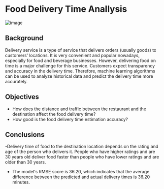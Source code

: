 # Food Delivery Time Anallysis

![image](https://www.odtap.com/wp-content/uploads/2018/10/food-delivery.jpg)

## Background
Delivery service is a type of service that delivers orders (usually goods) to customers' locations. 
It is very convenient and popular nowadays, especially for food and beverage businesses. However, delivering
food on time is a major challenge for this service. Customers expect transparency and accuracy in the 
delivery time. Therefore, machine learning algorithms can be used to analyze historical data and predict the
delivery time more accurately.

## Objectives
- How does the distance and traffic between the restaurant and the destination affect the food delivery time?
- How good is the food delivery time estimation accuracy?

## Conclusions
-Delivery time of food to the destination location depends on the rating and age of the person who delivers it. People who have higher ratings and are 30 years old deliver food faster than people who have lower ratings and are older than 30 years. 
- The model's RMSE score is 36.20, which indicates that the average difference between the predicted and actual delivery times is 36.20 minutes. 
